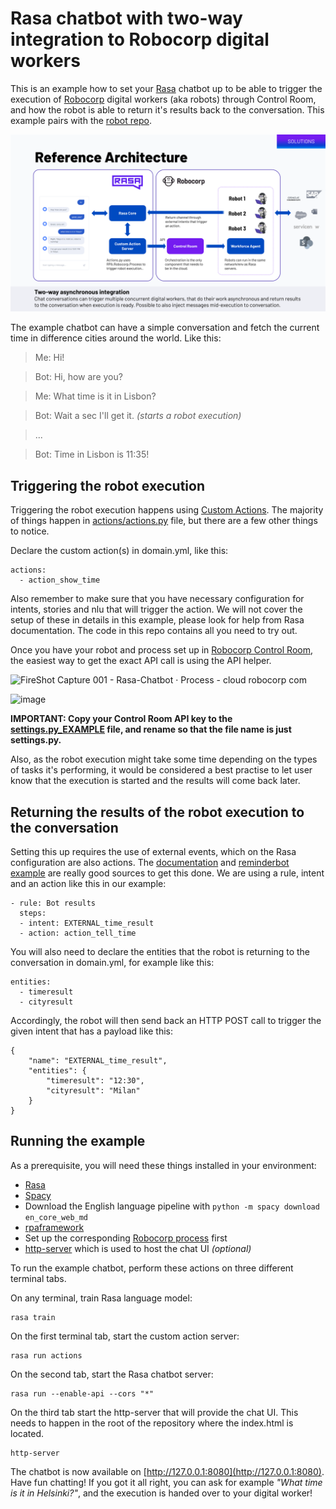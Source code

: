 # Rasa chatbot with two-way integration to Robocorp digital workers

This is an example how to set your [Rasa](https://rasa.com/) chatbot up to be able to trigger the execution of [Robocorp](https://robocorp.com/) digital workers (aka robots) through Control Room, and how the robot is able to return it's results back to the conversation. This example pairs with the [robot repo](https://github.com/robocorp/example-rasa-robot).

<img width="1113" alt="Screenshot 2022-07-01 at 11 51 17" src="architecture.png">

The example chatbot can have a simple conversation and fetch the current time in difference cities around the world. Like this:

> Me: Hi!

> Bot: Hi, how are you?

> Me: What time is it in Lisbon?

> Bot: Wait a sec I'll get it. _(starts a robot execution)_

> ...

> Bot: Time in Lisbon is 11:35!


## Triggering the robot execution

Triggering the robot execution happens using [Custom Actions](https://rasa.com/docs/rasa/custom-actions/). The majority of things happen in [actions/actions.py](/actions/actions.py) file, but there are a few other things to notice.

Declare the custom action(s) in domain.yml, like this:

```
actions:
  - action_show_time
```

Also remember to make sure that you have necessary configuration for intents, stories and nlu that will trigger the action. We will not cover the setup of these in details in this example, please look for help from Rasa documentation. The code in this repo contains all you need to try out.

Once you have your robot and process set up in [Robocorp Control Room](https://cloud.robocorp.com/), the easiest way to get the exact API call is using the API helper.

![FireShot Capture 001 - Rasa-Chatbot · Process - cloud robocorp com](https://user-images.githubusercontent.com/40179958/176874274-933fda72-4617-48a5-a5b8-888f3f8e67a1.png)

![image](https://user-images.githubusercontent.com/40179958/176874242-46d3101b-9380-4d4a-9ba5-9a4e5e1f8c4e.png)

**IMPORTANT: Copy your Control Room API key to the [settings.py_EXAMPLE](settings.py_EXAMPLE) file, and rename so that the file name is just settings.py.**

Also, as the robot execution might take some time depending on the types of tasks it's performing, it would be considered a best practise to let user know that the execution is started and the results will come back later.

## Returning the results of the robot execution to the conversation

Setting this up requires the use of external events, which on the Rasa configuration are also actions. The [documentation](https://rasa.com/docs/rasa/reaching-out-to-user/#external-events) and [reminderbot example](https://github.com/RasaHQ/rasa/tree/main/examples/reminderbot) are really good sources to get this done. We are using a rule, intent and an action like this in our example:

```
- rule: Bot results
  steps:
  - intent: EXTERNAL_time_result
  - action: action_tell_time
```

You will also need to declare the entities that the robot is returning to the conversation in domain.yml, for example like this:

```
entities:
  - timeresult
  - cityresult
```

Accordingly, the robot will then send back an HTTP POST call to trigger the given intent that has a payload like this:

```
{
	"name": "EXTERNAL_time_result",
	"entities": {
		"timeresult": "12:30",
		"cityresult": "Milan"
	}
}
```

## Running the example

As a prerequisite, you will need these things installed in your environment:

- [Rasa](https://rasa.com/docs/rasa/installation)
- [Spacy](https://pypi.org/project/spacy/)
- Download the English language pipeline with `python -m spacy download en_core_web_md`
- [rpaframework](https://pypi.org/project/rpaframework/)
- Set up the corresponding [Robocorp process](https://github.com/robocorp/example-rasa-robot) first
- [http-server](https://www.npmjs.com/package/http-server) which is used to host the chat UI _(optional)_

To run the example chatbot, perform these actions on three different terminal tabs.

On any terminal, train Rasa language model:

```
rasa train
```

On the first terminal tab, start the custom action server:

```
rasa run actions
```

On the second tab, start the Rasa chatbot server:

```
rasa run --enable-api --cors "*"
```

On the third tab start the http-server that will provide the chat UI. This needs to happen in the root of the repository where the index.html is located.

```
http-server
```

The chatbot is now available on [http://127.0.0.1:8080](http://127.0.0.1:8080). Have fun chatting! If you got it all right, you can ask for example _"What time is it in Helsinki?"_, and the execution is handed over to your digital worker!
